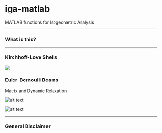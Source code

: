 # iga-matlab

MATLAB functions for Isogeometric Analysis

***

### What is this?

***

###  Kirchhoff-Love Shells

![](https://github.com/joelhi/IGA_MATLAB/blob/master/KL%20Shell/Resources/Surface_e11.gif)


### Euler-Bernoulli Beams

Matrix and Dynamic Relaxation.

![alt text](https://github.com/joelhi/IGA_MATLAB/blob/master/Beam/Gifs/Elastica1.gif)

![alt text](https://github.com/joelhi/IGA_MATLAB/blob/master/Beam/Gifs/DR_Faster.gif)

***

### General Disclaimer
